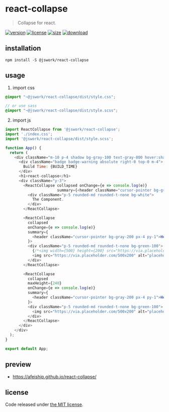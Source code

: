 # react-collapse
> Collapse for react.

[![version][version-image]][version-url]
[![license][license-image]][license-url]
[![size][size-image]][size-url]
[![download][download-image]][download-url]

## installation
```shell
npm install -S @jswork/react-collapse
```

## usage
1. import css
  ```scss
  @import "~@jswork/react-collapse/dist/style.css";

  // or use sass
  @import "~@jswork/react-collapse/dist/style.scss";
  ```
2. import js
  ```js
  import ReactCollapse from '@jswork/react-collapse';
  import './index.css';
  import '@jswork/react-collapse/dist/style.scss';

  function App() {
    return (
      <div className="m-10 p-4 shadow bg-gray-100 text-gray-800 hover:shadow-md transition-all">
        <div className="badge badge-warning absolute right-0 top-0 m-4">
          Build Time: {BUILD_TIME}
        </div>
        <h1>react-collapse</h1>
        <div className="y-3">
          <ReactCollapse collapsed onChange={e => console.log(e)}
                         summary={<header className="cursor-pointer bg-gray-200 px-4 py-1">Header</header>}>
            <div className="p-5 rounded-md rounded-t-none bg-white">
              The Component.
            </div>
          </ReactCollapse>

          <ReactCollapse
            collapsed
            onChange={e => console.log(e)}
            summary={
              <header className="cursor-pointer bg-gray-200 px-4 py-1">Header(slow element has bug)</header>
            }>
            <div className="p-5 rounded-md rounded-t-none bg-green-100">
              {/*<img width={500} height={200} src="https://via.placeholder.com/500x200" alt="placeholder" />*/}
              <img src="https://via.placeholder.com/500x200" alt="placeholder" />
            </div>
          </ReactCollapse>

          <ReactCollapse
            collapsed
            maxHeight={240}
            onChange={e => console.log(e)}
            summary={
              <header className="cursor-pointer bg-gray-200 px-4 py-1">Header(directly set maxHeight)</header>
            }>
            <div className="p-5 rounded-md rounded-t-none bg-green-100">
              <img src="https://via.placeholder.com/500x200" alt="placeholder" />
            </div>
          </ReactCollapse>
        </div>
      </div>
    );
  }

  export default App;
  ```

## preview
- https://afeiship.github.io/react-collapse/

## license
Code released under [the MIT license](https://github.com/afeiship/react-collapse/blob/master/LICENSE.txt).

[version-image]: https://img.shields.io/npm/v/@jswork/react-collapse
[version-url]: https://npmjs.org/package/@jswork/react-collapse

[license-image]: https://img.shields.io/npm/l/@jswork/react-collapse
[license-url]: https://github.com/afeiship/react-collapse/blob/master/LICENSE.txt

[size-image]: https://img.shields.io/bundlephobia/minzip/@jswork/react-collapse
[size-url]: https://github.com/afeiship/react-collapse/blob/master/dist/react-collapse.min.js

[download-image]: https://img.shields.io/npm/dm/@jswork/react-collapse
[download-url]: https://www.npmjs.com/package/@jswork/react-collapse
